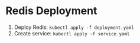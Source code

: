 # Redis Deployment

1. Deploy Redis: `kubectl apply -f deployment.yaml`
2. Create service: `kubectl apply -f service.yaml`
